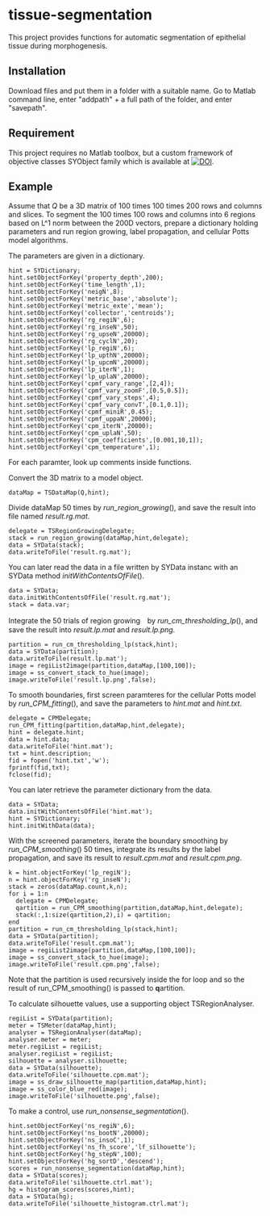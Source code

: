 # tissue-segmentation
This project provides functions for automatic segmentation of epithelial tissue during morphogenesis.

## Installation
Download files and put them in a folder with a suitable name. Go to Matlab command line, enter "addpath" + a full path of the folder, and enter "savepath".

## Requirement
This project requires no Matlab toolbox, but a custom framework of objective classes SYObject family which is available at [![DOI](https://zenodo.org/badge/DOI/10.5281/zenodo.3625631.svg)](https://doi.org/10.5281/zenodo.3625631).

## Example
Assume that *Q* be a 3D matrix of 100 times 100 times 200 rows and columns and slices. To segment the 100 times 100 rows and columns into 6 regions based on L^1 norm between the 200D vectors, prepare a dictionary holding parameters and run region growing, label propagation, and cellular Potts model algorithms.

The parameters are given in a dictionary.
```
hint = SYDictionary;
hint.setObjectForKey('property_depth',200);
hint.setObjectForKey('time_length',1);
hint.setObjectForKey('neigN',8);
hint.setObjectForKey('metric_base','absolute');
hint.setObjectForKey('metric_exte','mean');
hint.setObjectForKey('collector','centroids');
hint.setObjectForKey('rg_regiN',6);
hint.setObjectForKey('rg_inseN',50);
hint.setObjectForKey('rg_upseN',20000);
hint.setObjectForKey('rg_cyclN',20);
hint.setObjectForKey('lp_regiN',6);
hint.setObjectForKey('lp_upthN',20000);
hint.setObjectForKey('lp_upcmN',20000);
hint.setObjectForKey('lp_iterN',1);
hint.setObjectForKey('lp_uplaN',20000);
hint.setObjectForKey('cpmf_vary_range',[2,4]);
hint.setObjectForKey('cpmf_vary_zoomF',[0.5,0.5]);
hint.setObjectForKey('cpmf_vary_steps',4);
hint.setObjectForKey('cpmf_vary_convT',[0.1,0.1]);
hint.setObjectForKey('cpmf_miniR',0.45);
hint.setObjectForKey('cpmf_uppaN',20000);
hint.setObjectForKey('cpm_iterN',20000);
hint.setObjectForKey('cpm_uplaN',50);
hint.setObjectForKey('cpm_coefficients',[0.001,10,1]);
hint.setObjectForKey('cpm_temperature',1);
```
For each paramter, look up comments inside functions.

Convert the 3D matrix to a model object.
```
dataMap = TSDataMap(Q,hint);
```

Divide dataMap 50 times by *run_region_growing*(), and save the result into file named *result.rg.mat*.
```
delegate = TSRegionGrowingDelegate;
stack = run_region_growing(dataMap,hint,delegate);
data = SYData(stack);
data.writeToFile('result.rg.mat');
```
You can later read the data in a file written by SYData instanc with an SYData method *initWithContentsOfFile*().
```
data = SYData;
data.initWithContentsOfFile('result.rg.mat');
stack = data.var;
```

Integrate the 50 trials of region growing　by *run_cm_thresholding_lp*(), and save the result into *result.lp.mat* and *result.lp.png*.
```
partition = run_cm_thresholding_lp(stack,hint);
data = SYData(partition);
data.writeToFile(result.lp.mat');
image = regiList2image(partition,dataMap,[100,100]);
image = ss_convert_stack_to_hue(image);
image.writeToFile('result.lp.png',false);
```

To smooth boundaries, first screen paramteres for the cellular Potts model by *run_CPM_fitting*(), and save the parameters to *hint.mat* and *hint.txt*.
```
delegate = CPMDelegate;
run_CPM_fitting(partition,dataMap,hint,delegate);
hint = delegate.hint;
data = hint.data;
data.writeToFile('hint.mat');
txt = hint.description;
fid = fopen('hint.txt','w');
fprintf(fid,txt);
fclose(fid);
```
You can later retrieve the parameter dictionary from the data.
```
data = SYData;
data.initWithContentsOfFile('hint.mat');
hint = SYDictionary;
hint.initWithData(data);
```
With the screened parameters, iterate the boundary smoothing by *run_CPM_smoothing*() 50 times, integrate its results by the label propagation, and save its result to *result.cpm.mat* and *result.cpm.png*.
```
k = hint.objectForKey('lp_regiN');
n = hint.objectForKey('rg_inseN');
stack = zeros(dataMap.count,k,n);
for i = 1:n
  delegate = CPMDelegate;
  qartition = run_CPM_smoothing(partition,dataMap,hint,delegate);
  stack(:,1:size(qartition,2),i) = qartition;
end
partition = run_cm_thresholding_lp(stack,hint);
data = SYData(partition);
data.writeToFile('result.cpm.mat');
image = regiList2image(partition,dataMap,[100,100]);
image = ss_convert_stack_to_hue(image);
image.writeToFile('result.cpm.png',false);
```
Note that the partition is used recursively inside the for loop and so the result of run_CPM_smoothing() is passed to **q**artition.

To calculate silhouette values, use a supporting object TSRegionAnalyser.
```
regiList = SYData(partition);
meter = TSMeter(dataMap,hint);
analyser = TSRegionAnalyser(dataMap);
analyser.meter = meter;
meter.regiList = regiList;
analyser.regiList = regiList;
silhouette = analyser.silhouette;
data = SYData(silhouette);
data.writeToFile('silhouette.cpm.mat');
image = ss_draw_silhouette_map(partition,dataMap,hint);
image = ss_color_blue_red(image);
image.writeToFile('silhouette.png',false);
```

To make a control, use *run_nonsense_segmentation*().
```
hint.setObjectForKey('ns_regiN',6);
hint.setObjectForKey('ns_bootN',20000);
hint.setObjectForKey('ns_insoC',1);
hint.setObjectForKey('ns_fh_score','lf_silhouette');
hint.setObjectForKey('hg_stepN',100);
hint.setObjectForKey('hg_sortD','descend');
scores = run_nonsense_segmentation(dataMap,hint);
data = SYData(scores);
data.writeToFile('silhouette.ctrl.mat');
hg = histogram_scores(scores,hint);
data = SYData(hg);
data.writeToFile('silhouette_histogram.ctrl.mat');
```
